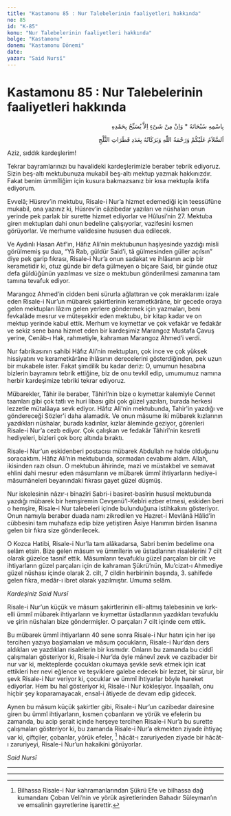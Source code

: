 ```yaml
---
title: "Kastamonu 85 : Nur Talebelerinin faaliyetleri hakkında"
no: 85
id: "K-85"
konu: "Nur Talebelerinin faaliyetleri hakkında"
bolge: "Kastamonu"
donem: "Kastamonu Dönemi"
date: 
yazar: "Said Nursî"
---
```


# Kastamonu 85 : Nur Talebelerinin faaliyetleri hakkında

<p class="arabic" dir="rtl" title="Meal: “Subhân Allah’ın adıyla” * “Hiçbir şey yoktur ki O'nu hamd ile tesbih etmesin” [İsrâ 17:44]">بِاسْمِهِ سُبْحَانَهُ * وَاِنْ مِنْ شَىْءٍ اِلاَّ يُسَبِّحُ بِحَمْدِهِ</p>

<p class="arabic" dir="rtl" title="Meal: “Karın taneleri adedince Allah’ın selâmı, rahmeti ve bereketleri üzerinize olsun.”">اَلسَّلاَمُ عَلَيْكُمْ وَرَحْمَةُ اللّٰهِ وَبَرَكَاتُهُ بِعَدَدِ قَطَرَاتِ الثَّلْجِ</p>

Aziz, sıddık kardeşlerim!

Tekrar bayramlarınızı bu havalideki kardeşlerimizle beraber tebrik ediyoruz. Sizin beş-altı mektubunuza mukabil beş-altı mektup yazmak hakkınızdır. Fakat benim ümmîliğim için kusura bakmazsanız bir kısa mektupla iktifa ediyorum.

Evvelâ; Hüsrev’in mektubu, Risale-i Nur’a hizmet edemediği için teessüfüne mukabil, ona yazınız ki, Hüsrev’in câzibedar yazıları ve nüshaları onun yerinde pek parlak bir surette hizmet ediyorlar ve Hûlusi’nin 27. Mektuba giren mektupları dahi onun bedeline çalışıyorlar, vazifesini kısmen görüyorlar. Ve merhume validesine hususen dua edilecek.

Ve Aydınlı Hasan Atıf’ın, Hâfız Ali’nin mektubunun haşiyesinde yazdığı misli görülmemiş şu dua, “Yâ Rab, güldür Said’i, tâ gülmesinden güller açılsın” diye pek garip fıkrası, Risale-i Nur’a onun sadakat ve ihlâsının acip bir kerametidir ki, otuz günde bir defa gülmeyen o biçare Said, bir günde otuz defa güldüğünün yazılması ve size o mektubun gönderilmesi zamanına tam tamına tevafuk ediyor.

Marangoz Ahmed’in cidden beni sürurla ağlattıran ve çok meraklarımı izale eden Risale-i Nur’un mübarek şakirtlerinin kerametkârâne, bir gecede oraya gelen mektupları lâzım gelen yerlere göndermek için yazmaları, beni fevkalâde mesrur ve müteşekkir eden mektubu, bir kitap kadar ve on mektup yerinde kabul ettik. Merhum ve kıymettar ve çok vefakâr ve fedakâr ve sekiz sene bana hizmet eden bir kardeşimiz Marangoz Mustafa Çavuş yerine, Cenâb-ı Hak, rahmetiyle, kahraman Marangoz Ahmed’i verdi.

Nur fabrikasının sahibi Hâfız Ali’nin mektupları, çok ince ve çok yüksek hissiyatını ve kerametkârâne ihlâsının derecelerini gösterdiğinden, pek uzun bir mukabele ister. Fakat şimdilik bu kadar deriz: O, umumun hesabına bizlerin bayramını tebrik ettiğine, biz de onu tevkil edip, umumumuz namına herbir kardeşimize tebriki tekrar ediyoruz.

Mübarekler, Tâhir ile beraber, Tâhirî’nin bize o kıymettar kalemiyle Cennet taamları gibi çok tatlı ve huri libası gibi çok güzel yazıları, burada herkesi lezzetle mütalâaya sevk ediyor. Hâfız Ali'nin mektubunda, Tahir'in yazdığı ve göndereceği Sözler'i daha alamadık. Ve onun mâsume iki mübarek kızlarının yazdıkları nüshalar, burada kadınlar, kızlar âleminde geziyor, görenleri Risale-i Nur’a cezb ediyor. Çok çalışkan ve fedakâr Tâhirî’nin kesretli hediyeleri, bizleri çok borç altında bıraktı.

Risale-i Nur’un eskidenberi postacısı mübarek Abdullah ne halde olduğunu soracaktım. Hâfız Ali’nin mektubunda, sormadan cevabımı aldım. Allah, ikisinden razı olsun. O mektubun âhirinde, mazi ve müstakbel ve semavat ehlini dahi mesrur eden mâsumların ve mübarek ümmî ihtiyarların hediye-i mâsumâneleri beyanındaki fıkrası gayet güzel düşmüş.

Nur iskelesinin nâzır-ı bînazîri Sabri-i basiret-basîrin hususî mektubunda yazdığı mübarek bir hemşiremin Cevşenü’l-Kebîri ezber etmesi, eskiden beri o hemşire, Risale-i Nur talebeleri içinde bulunduğuna istihkakını gösteriyor. Onun namıyla beraber duada namı zikredilen ve Hazret-i Mevlânâ Hâlid’in cübbesini tam muhafaza edip bize yetiştiren Âsiye Hanımın birden lisanına gelen bir fıkra size gönderilecek.

O Kozca Hatibi, Risale-i Nur’la tam alâkadarsa, Sabri benim bedelime ona selâm etsin. Bize gelen mâsum ve ümmîlerin ve üstadlarının risalelerini 7 cilt olarak güzelce tasnif ettik. Mâsumların tevafuklu güzel parçaları bir cilt ve ihtiyarların güzel parçaları için de kahraman Şükrü’nün, Mu’cizat-ı Ahmediye güzel nüshası içinde olarak 2. cilt, 7 cildin herbirinin başında, 3. sahifede gelen fıkra, medâr-ı ibret olarak yazılmıştır. Umuma selâm.

*Kardeşiniz*
*Said Nursî*

Risale-i Nur’un küçük ve mâsum şakirtlerinin elli-altmış talebesinin ve kırk-elli ümmî mübarek ihtiyarların ve kıymettar üstadlarının yazdıkları tevafuklu ve şirin nüshaları bize göndermişler. O parçaları 7 cilt içinde cem ettik.

Bu mübarek ümmî ihtiyarların 40 sene sonra Risale-i Nur hatırı için her işe tercihen yazıya başlamaları ve mâsum çocukların, Risale-i Nur’dan ders aldıkları ve yazdıkları risalelerin bir kısmıdır. Onların bu zamanda bu ciddî çalışmaları gösteriyor ki, Risale-i Nur’da öyle mânevî zevk ve cazibader bir nur var ki, mekteplerde çocukları okumaya şevkle sevk etmek için icat ettikleri her nevi eğlence ve teşviklere galebe edecek bir lezzet, bir sürur, bir şevk Risale-i Nur veriyor ki, çocuklar ve ümmî ihtiyarlar böyle hareket ediyorlar. Hem bu hal gösteriyor ki, Risale-i Nur kökleşiyor. İnşaallah, onu hiçbir şey koparamayacak, ensal-i âtiyede de devam edip gidecek.

Aynen bu mâsum küçük şakirtler gibi, Risale-i Nur’un cazibedar dairesine giren bu ümmî ihtiyarların, kısmen çobanların ve yörük ve efelerin bu zamanda, bu acip şerait içinde herşeye tercihen Risale-i Nur’a bu surette çalışmaları gösteriyor ki, bu zamanda Risale-i Nur’a ekmekten ziyade ihtiyaç var ki, çiftçiler, çobanlar, yörük efeler, [^1] hâcât-ı zaruriyeden ziyade bir hâcât-ı zaruriyeyi, Risale-i Nur’un hakaikini görüyorlar.

*Said Nursî*

***

***
[^1]: Bilhassa Risale-i Nur kahramanlarından Şükrü Efe ve bilhassa dağ kumandanı Çoban Veli’nin ve yörük aşiretlerinden Bahadır Süleyman’ın ve emsalinin gayretlerine işarettir.
